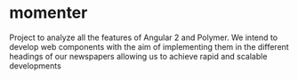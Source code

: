 # momenter
Project to analyze all the features of Angular 2 and Polymer. We intend to develop web components with the aim of implementing them in the different headings of our newspapers allowing us to achieve rapid and scalable developments
